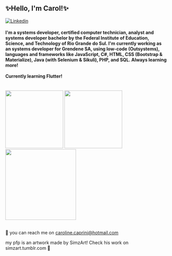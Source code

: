 <h2> ✨Hello, I'm Carol!✨ </h2>

<p>
    <a href="https://www.linkedin.com/in/carolinecaprini/"> <img alt="Linkedin" src="https://img.shields.io/badge/-LinkedIn-blue?logo=linkedin"> </a>
</p>

<h4>
I'm a systems developer, certified computer technician, analyst and systems developer bachelor by the Federal Institute of Education, Science, and Technology of Rio Grande do Sul. I'm currently working as an systems developer for Grendene SA, using low-code (Outsystems), languages and frameworks like JavaScript, C#, HTML, CSS (Bootstrap & Materialize), Java (with Selenium & Sikuli), PHP, and SQL. Always learning more!
<br>
<br>
Currently learning Flutter!
</h4>

<br>
<div>
  <img height="180em" src="https://github-readme-stats.vercel.app/api/top-langs/?username=cprnn&layout=compact&langs_count=7&theme=dracula"/>    
  <img height="180em" src="https://github-readme-stats.vercel.app/api?username=cprnn&show_icons=true&theme=dracula&include_all_commits=true&count_private=true"/>
</div>

<div>
  <img align="center" height="220em" src="https://github-readme-streak-stats.herokuapp.com/?user=cprnn&count_private=true&theme=dracula&include_all_commits=true">   
</div>
<br>

📧 you can reach me on caroline.caprini@hotmail.com

my pfp is an artwork made by SimzArt! Check his work on simzart.tumblr.com 🔮
